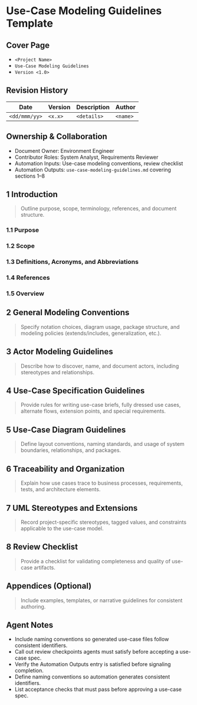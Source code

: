 # Use-Case Modeling Guidelines Template

## Cover Page
- `<Project Name>`
- `Use-Case Modeling Guidelines`
- `Version <1.0>`

## Revision History
| Date | Version | Description | Author |
| --- | --- | --- | --- |
| `<dd/mmm/yy>` | `<x.x>` | `<details>` | `<name>` |

## Ownership & Collaboration
- Document Owner: Environment Engineer
- Contributor Roles: System Analyst, Requirements Reviewer
- Automation Inputs: Use-case modeling conventions, review checklist
- Automation Outputs: `use-case-modeling-guidelines.md` covering sections 1–8

## 1 Introduction
> Outline purpose, scope, terminology, references, and document structure.

### 1.1 Purpose
### 1.2 Scope
### 1.3 Definitions, Acronyms, and Abbreviations
### 1.4 References
### 1.5 Overview

## 2 General Modeling Conventions
> Specify notation choices, diagram usage, package structure, and modeling policies (extends/includes, generalization, etc.).

## 3 Actor Modeling Guidelines
> Describe how to discover, name, and document actors, including stereotypes and relationships.

## 4 Use-Case Specification Guidelines
> Provide rules for writing use-case briefs, fully dressed use cases, alternate flows, extension points, and special requirements.

## 5 Use-Case Diagram Guidelines
> Define layout conventions, naming standards, and usage of system boundaries, relationships, and packages.

## 6 Traceability and Organization
> Explain how use cases trace to business processes, requirements, tests, and architecture elements.

## 7 UML Stereotypes and Extensions
> Record project-specific stereotypes, tagged values, and constraints applicable to the use-case model.

## 8 Review Checklist
> Provide a checklist for validating completeness and quality of use-case artifacts.

## Appendices (Optional)
> Include examples, templates, or narrative guidelines for consistent authoring.

## Agent Notes
- Include naming conventions so generated use-case files follow consistent identifiers.
- Call out review checkpoints agents must satisfy before accepting a use-case spec.
- Verify the Automation Outputs entry is satisfied before signaling completion.
- Define naming conventions so automation generates consistent identifiers.
- List acceptance checks that must pass before approving a use-case spec.
